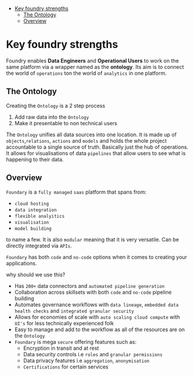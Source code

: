 - [Key foundry strengths](#key-foundry-strengths)
  - [The Ontology](#the-ontology)
  - [Overview](#overview)

# Key foundry strengths

Foundry enables **Data Engineers** and **Operational Users** to work on the same platform via a wrapper named as the **ontology**. Its aim is to connect the world of `operations` ton the world of `analytics` in one platform.

## The Ontology

Creating the `Ontology` is a 2 step process

1. Add raw data into the `Ontology`
2. Make it presentable to non technical users

The `Ontology` unifies all data sources into one location. It is made up of `objects`,`relations`, `actions` and `models` and holds the whole project accountable to a single source of truth. Basically just the hub of operations. It allows for visualisations of data `pipelines` that allow users to see what is happening to their data.

## Overview

`Foundary` is a `fully managed` `saas` platform that spans from:

- `cloud hosting`
- `data integration`
- `flexible analyitics`
- `visualisation`
- `model building`

to name a few. It is also `modular` meaning that it is very versatile. Can be directly integrated via `APIs`.

`Foundary` has both `code` and `no-code` options when it comes to creating your applications.

why should we use this?

- Has `200+` data connectors and `automated pipeline generation`
- Collaboration across skillsets with both `code` and `no-code` pipeline building
- Automates governance workflows with `data lineage`, `embedded data health checks` and `integrated granular security`
- Allows for economies of scale with `auto scaling cloud compute` with `UI's` for less technically experienced folk
- Easy to manage and add to the workflow as all of the resources are on the `Ontology`
- `Foundary` is mega `secure` offering features such as:
	- Encryption in transit and at rest
	- Data security controls i.e `roles` and `granular permissions`
	- Data privacy features i.e `aggregation`, `anonymisation`
	- `Certifications` for certain services

